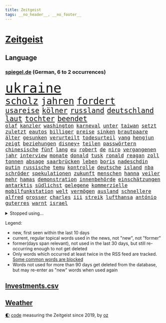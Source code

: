 ```yaml
---
title: Zeitgeist
tags: __no_header__, __no_footer__
---
```


# [Zeitgeist](https://oliz.io/zeitgeist/)

## Language

<h3><a href="https://www.spiegel.de" target="_blank">spiegel.de</a> (German, 6 to 2 occurrences)</h3>
<p style="font-family:monospace">
<span style="font-size:32pt"><a href="news_links.html#ukraine" class="current">ukraine</a></span>
<br>
<span style="font-size:22pt"><a href="news_links.html#scholz" class="current">scholz</a></span>
<span style="font-size:22pt"><a href="news_links.html#jahren" class="current">jahren</a></span>
<span style="font-size:22pt"><a href="news_links.html#fordert" class="current">fordert</a></span>
<br>
<span style="font-size:17pt"><a href="news_links.html#usareise" class="new">usareise</a></span>
<span style="font-size:17pt"><a href="news_links.html#kölner" class="current">kölner</a></span>
<span style="font-size:17pt"><a href="news_links.html#russland" class="current">russland</a></span>
<span style="font-size:17pt"><a href="news_links.html#deutschland" class="current">deutschland</a></span>
<span style="font-size:17pt"><a href="news_links.html#laut" class="current">laut</a></span>
<span style="font-size:17pt"><a href="news_links.html#tochter" class="current">tochter</a></span>
<span style="font-size:17pt"><a href="news_links.html#beendet" class="current">beendet</a></span>
<br>
<span style="font-size:12pt"><a href="news_links.html#olaf" class="current">olaf</a></span>
<span style="font-size:12pt"><a href="news_links.html#kanzler" class="current">kanzler</a></span>
<span style="font-size:12pt"><a href="news_links.html#washington" class="current">washington</a></span>
<span style="font-size:12pt"><a href="news_links.html#karneval" class="current">karneval</a></span>
<span style="font-size:12pt"><a href="news_links.html#unter" class="current">unter</a></span>
<span style="font-size:12pt"><a href="news_links.html#taiwan" class="current">taiwan</a></span>
<span style="font-size:12pt"><a href="news_links.html#setzt" class="current">setzt</a></span>
<span style="font-size:12pt"><a href="news_links.html#zuletzt" class="current">zuletzt</a></span>
<span style="font-size:12pt"><a href="news_links.html#eautos" class="current">eautos</a></span>
<span style="font-size:12pt"><a href="news_links.html#billiger" class="current">billiger</a></span>
<span style="font-size:12pt"><a href="news_links.html#preise" class="current">preise</a></span>
<span style="font-size:12pt"><a href="news_links.html#sinken" class="current">sinken</a></span>
<span style="font-size:12pt"><a href="news_links.html#brautpaare" class="new">brautpaare</a></span>
<span style="font-size:12pt"><a href="news_links.html#älter" class="current">älter</a></span>
<span style="font-size:12pt"><a href="news_links.html#gesunken" class="current">gesunken</a></span>
<span style="font-size:12pt"><a href="news_links.html#verurteilt" class="current">verurteilt</a></span>
<span style="font-size:12pt"><a href="news_links.html#todesurteil" class="current">todesurteil</a></span>
<span style="font-size:12pt"><a href="news_links.html#yang" class="new">yang</a></span>
<span style="font-size:12pt"><a href="news_links.html#hengjun" class="new">hengjun</a></span>
<span style="font-size:12pt"><a href="news_links.html#zeigt" class="current">zeigt</a></span>
<span style="font-size:12pt"><a href="news_links.html#beziehungen" class="current">beziehungen</a></span>
<span style="font-size:12pt"><a href="news_links.html#disney+" class="current">disney+</a></span>
<span style="font-size:12pt"><a href="news_links.html#teilen" class="current">teilen</a></span>
<span style="font-size:12pt"><a href="news_links.html#passwörtern" class="new">passwörtern</a></span>
<span style="font-size:12pt"><a href="news_links.html#chinesische" class="current">chinesische</a></span>
<span style="font-size:12pt"><a href="news_links.html#fünf" class="current">fünf</a></span>
<span style="font-size:12pt"><a href="news_links.html#lang" class="current">lang</a></span>
<span style="font-size:12pt"><a href="news_links.html#eu" class="current">eu</a></span>
<span style="font-size:12pt"><a href="news_links.html#robert" class="current">robert</a></span>
<span style="font-size:12pt"><a href="news_links.html#de" class="current">de</a></span>
<span style="font-size:12pt"><a href="news_links.html#niro" class="current">niro</a></span>
<span style="font-size:12pt"><a href="news_links.html#vergangenen" class="current">vergangenen</a></span>
<span style="font-size:12pt"><a href="news_links.html#jahr" class="current">jahr</a></span>
<span style="font-size:12pt"><a href="news_links.html#interview" class="current">interview</a></span>
<span style="font-size:12pt"><a href="news_links.html#monate" class="current">monate</a></span>
<span style="font-size:12pt"><a href="news_links.html#donald" class="current">donald</a></span>
<span style="font-size:12pt"><a href="news_links.html#tusk" class="current">tusk</a></span>
<span style="font-size:12pt"><a href="news_links.html#ronald" class="new">ronald</a></span>
<span style="font-size:12pt"><a href="news_links.html#reagan" class="new">reagan</a></span>
<span style="font-size:12pt"><a href="news_links.html#zoll" class="current">zoll</a></span>
<span style="font-size:12pt"><a href="news_links.html#tonnen" class="current">tonnen</a></span>
<span style="font-size:12pt"><a href="news_links.html#absage" class="current">absage</a></span>
<span style="font-size:12pt"><a href="news_links.html#saarbrücken" class="current">saarbrücken</a></span>
<span style="font-size:12pt"><a href="news_links.html#leben" class="current">leben</a></span>
<span style="font-size:12pt"><a href="news_links.html#boris" class="current">boris</a></span>
<span style="font-size:12pt"><a href="news_links.html#nadeschdin" class="current">nadeschdin</a></span>
<span style="font-size:12pt"><a href="news_links.html#putin" class="current">putin</a></span>
<span style="font-size:12pt"><a href="news_links.html#russische" class="current">russische</a></span>
<span style="font-size:12pt"><a href="news_links.html#temu" class="current">temu</a></span>
<span style="font-size:12pt"><a href="news_links.html#kontrolle" class="current">kontrolle</a></span>
<span style="font-size:12pt"><a href="news_links.html#deutsche" class="current">deutsche</a></span>
<span style="font-size:12pt"><a href="news_links.html#island" class="current">island</a></span>
<span style="font-size:12pt"><a href="news_links.html#nba" class="current">nba</a></span>
<span style="font-size:12pt"><a href="news_links.html#schröder" class="current">schröder</a></span>
<span style="font-size:12pt"><a href="news_links.html#spekulationen" class="current">spekulationen</a></span>
<span style="font-size:12pt"><a href="news_links.html#zukunft" class="current">zukunft</a></span>
<span style="font-size:12pt"><a href="news_links.html#menschen" class="current">menschen</a></span>
<span style="font-size:12pt"><a href="news_links.html#hanna" class="new">hanna</a></span>
<span style="font-size:12pt"><a href="news_links.html#veiler" class="new">veiler</a></span>
<span style="font-size:12pt"><a href="news_links.html#mehr" class="current">mehr</a></span>
<span style="font-size:12pt"><a href="news_links.html#hamas" class="current">hamas</a></span>
<span style="font-size:12pt"><a href="news_links.html#demonstration" class="current">demonstration</a></span>
<span style="font-size:12pt"><a href="news_links.html#innenbehörde" class="new">innenbehörde</a></span>
<span style="font-size:12pt"><a href="news_links.html#einschätzungen" class="current">einschätzungen</a></span>
<span style="font-size:12pt"><a href="news_links.html#antarktis" class="current">antarktis</a></span>
<span style="font-size:12pt"><a href="news_links.html#südlichst" class="new">südlichst</a></span>
<span style="font-size:12pt"><a href="news_links.html#gelegene" class="new">gelegene</a></span>
<span style="font-size:12pt"><a href="news_links.html#kommerzielle" class="current">kommerzielle</a></span>
<span style="font-size:12pt"><a href="news_links.html#mobilfunkstation" class="new">mobilfunkstation</a></span>
<span style="font-size:12pt"><a href="news_links.html#welt" class="current">welt</a></span>
<span style="font-size:12pt"><a href="news_links.html#vermögen" class="current">vermögen</a></span>
<span style="font-size:12pt"><a href="news_links.html#ausland" class="current">ausland</a></span>
<span style="font-size:12pt"><a href="news_links.html#schnellere" class="current">schnellere</a></span>
<span style="font-size:12pt"><a href="news_links.html#alfred" class="current">alfred</a></span>
<span style="font-size:12pt"><a href="news_links.html#grosser" class="new">grosser</a></span>
<span style="font-size:12pt"><a href="news_links.html#charles" class="current">charles</a></span>
<span style="font-size:12pt"><a href="news_links.html#iii" class="current">iii</a></span>
<span style="font-size:12pt"><a href="news_links.html#streik" class="current">streik</a></span>
<span style="font-size:12pt"><a href="news_links.html#lufthansa" class="current">lufthansa</a></span>
<span style="font-size:12pt"><a href="news_links.html#antónio" class="current">antónio</a></span>
<span style="font-size:12pt"><a href="news_links.html#guterres" class="current">guterres</a></span>
<span style="font-size:12pt"><a href="news_links.html#warnt" class="current">warnt</a></span>
<span style="font-size:12pt"><a href="news_links.html#israel" class="current">israel</a></span>
</p>
<details>
<summary>Stopped using...</summary>
<p class="former" style="font-size:12pt">
ausgezeichnet(1204) erscheinen(1203) ruf(1203) steigenden(1203) terroristen(1203) zeugen(1203) eingereicht(1202) hollywood(1202) übergriffe(1202) überzeugt(1202) erfasst(1201) senat(1201) beobachten(1200) energien(1200) literatur(1200) myanmar(1200) planen(1200) sekunden(1200) bielefeld(1199) bücher(1199) griechenland(1199) illegalen(1199) infektionen(1199) krankenhäusern(1199) monatelang(1199) märchen(1199) posten(1199) vorher(1199) vorsitzenden(1199) warnung(1199) bestellt(1198) militärs(1198) mordes(1198) amerikaner(1197) diktator(1197) hinterlassen(1197) künftigen(1197) passen(1197) riss(1197) verheerenden(1197) anteil(1196) coronakrise(1196) schoss(1196) stets(1196) träumen(1196) vermeiden(1196) geboren(1195) illegale(1195) ließen(1195) quartal(1195) verraten(1195) versprochen(1195) amsterdam(1194) beispielen(1194) belarussische(1194) botschaften(1194) kolumnist(1194) kraftvoll(1194) neuem(1194) themen(1194) trainiert(1194) zuversicht(1194) afrika(1193) sicherte(1193) dementiert(1192) litauen(1192) verlierer(1192) geriet(1191) hotel(1191) positive(1191) siegte(1191) still(1191) anhänger(1190) körperverletzung(1190) schuss(1190) sexueller(1190) wirtschaftsministerium(1190) zivilisten(1190) design(1189) entsetzen(1189) gebrochen(1189) homeoffice(1189) begann(1188) informationen(1188) kostet(1188) 31(1187) afghanistan(1187) erwarten(1187) historische(1187) langen(1187) hotels(1186) kindes(1186) bürgermeisterin(1185) lücke(1184) verbessert(1184) kontakte(1183) pflanzen(1183) satz(1183) tür(1183) fortgesetzt(1182) jüngere(1182) mangel(1182) todesopfer(1182) überholt(1182) überleben(1182) küstenwache(1180) münster(1179) regelung(1179) zerstören(1178) affäre(1177) dran(1177) erschießt(1177) kräfte(1173) prognose(1172) wandel(1172) beweise(1171) kokain(1171) gefühl(1169) training(1168) erstochen(1167) karten(1167) sportler(1162) liberalen(1155) afrikas(1154) foto(1154) sachen(1120) berichtete(1105) niederländer(1092) belästigung(1071) notstand(1055) politikern(1030) waldbrände(969) videoaufnahmen(957) ausbildung(956) flohen(955) serbien(953) schwäche(951) tour(925) inszenieren(904) landsleute(903) gesund(899) 120(894) stehlen(879) gewohnt(876) börsen(872) angestellten(871) gemeinschaft(870) schlafen(866) world(865) preiserhöhungen(863) getöteten(857) fdppolitiker(835) strackzimmermann(824) luftwaffe(809) hals(808) bekannteste(800) auge(794) gesteckt(787) kompromiss(779) finnland(778) sank(772) brennt(765) einzig(764) marieagnes(761) wolf(749) geschah(748) verpflichtung(746) hinzu(744) spektakel(741) explosionen(732) bonn(729) emotionalen(719) dortmunder(716) lohnen(716) gastbeitrag(711) gestärkt(694) fluss(691) verliehen(678) empfang(676) kriegsverbrechen(672) finnische(671) eingetroffen(670) messerattacke(663) günstige(661) beben(658) fox(657) schönen(644) heiß(635) vermisster(632) verhängnis(623) harter(618) erfurt(616) exuspräsident(613) zunahme(610) 8(606) anwältin(598) youtube(590) jugendlicher(589) zulassung(581) lena(580) schließlich(578) verstoßen(566) 16jähriger(565) entfernen(564) erlegen(563) berlinneukölln(562) extra(562) islamisten(557) legal(551) freispruch(545) chinesen(544) innenstadt(544) geheime(538) führten(531) entkommen(524) flüssen(524) raten(523) wunderbar(518) amerikanischer(515) gott(515) sicherer(515) ukrainerusslandnews(515) menschheit(514) farben(509) bussen(504) verstöße(504) gerechtfertigt(503) ereignet(496) branchen(486) schwächt(479) zimmer(479) eingeschaltet(478) dokumentieren(477) tunesien(476) besatzung(471) belege(464) knappe(463) kopftuch(463) schmeckt(461) schauplatz(458) taucher(451) general(447) prangert(444) überzeugte(443) digital(441) aussichten(436) spielzeug(436) pistole(430) reichlich(427) amtsgericht(420) gedroht(415) colorado(412) ubahn(408) wein(408) internationalem(406) gelegenheit(404) mexikanischen(403) kandidieren(401) opfers(401) abhilfe(398) sprint(398) fachkräften(396) tourismus(394) überstanden(393) freunden(391) überschritten(391) 28jähriger(388) nizza(386) venedig(383) kongo(382) erfolgreiche(380) ausstand(379) umstrittener(378) passanten(376) reihen(376) interessante(375) springen(374) flasche(371) minderjährige(370) junta(365) wasserstoff(365) übungen(364) rivale(363) gemessen(362) attackierte(360) nordamerika(360) befasst(359) unbekannt(357) fahrbahn(356) steigert(355) weimar(353) gravierende(351) dom(349) günstigen(349) handwerker(349) schweres(345) generäle(343) unruhe(342) anderswo(340) 46(339) karin(336) tauschen(335) 130(332) coup(332) geschnappt(331) umstellung(331) außergewöhnlich(328) kommentare(326) rio(324) warnte(324) verstoß(320) slowenien(318) laune(315) norditalien(315) verkäufer(315) kindergrundsicherung(313) betreiben(311) fließen(310) solidarisch(309) leuchten(307) wach(306) erwarteten(304) schauspielers(304) bier(303) kippen(302) ebrahim(301) kleinkind(301) mordkommission(301) wanderer(301) angelegenheit(300) geschwächt(300) kommandeur(300) flop(299) bundesligist(298) elbe(297) radsport(297) ticket(297) brachten(293) geflüchtet(293) pool(293) überflutungen(293) wrack(292) gefangen(291) hakenkreuze(290) höhenflug(290) prosieben(284) veröffentlichte(282) drohte(281) konrad(281) feierlichkeiten(276) breit(274) klares(274) kuss(274) keinerlei(273) sichere(273) erwartete(272) heimatstadt(271) prämien(271) intensivstation(270) maus(270) trümmerfeld(270) kfw(269) urlauber(268) unterschiedlichen(267) versuchter(267) eingeschlagen(266) gerichtlich(266) 13jähriger(261) trikot(261) christopher(260) optimismus(260) überfahren(260) buchen(259) höchststand(259) kretschmer(258) spektakulär(258) explodiert(255) beteiligte(254) evakuierungen(254) filmbranche(253) mühe(253) nötigen(251) kredite(250) traurige(250) fossile(247) beschleunigen(246) raisi(245) gewürdigt(244) mohammed(244) bitter(243) schiffen(243) zwischendurch(241) übergang(241) drohnenangriffe(240) überflutete(237) staats(236) bestritten(235) agieren(234) einwanderung(234) ämtern(233) achtjährige(232) einziehen(230) blockierte(229) obdachlose(228) qualifiziert(227) scott(227) website(227) spielerin(226) cool(225) saudische(225) brasiliens(224) hitzewellen(224) gesamtführung(223) leichte(222) primož(222) roglič(222) elend(221) kürzungen(221) oldenburg(221) passende(221) frühestens(218) älterer(217) reiner(215) jeweils(213) überprüft(212) abwenden(210) anschluss(210) lagern(210) gespült(209) lebend(209) obersten(209) philosoph(209) schweigt(209) präsidentenwahl(207) schadens(207) 30jähriger(206) verlief(206) polizeigewahrsam(205) auswahl(202) kuriosen(202) csuchef(199) bösen(198) speziellen(198) warnungen(198) ärmelkanal(198) entsprechend(197) geeignet(197) gutem(197) dunkelsten(196) zäsur(195) selbstoptimierung(194) urwald(194) mutmaßliches(193) verkaufte(190) beigesetzt(188) ansprache(186) wandern(186) charmeoffensive(185) verdankt(185) bodensee(184) üppige(184) leitartikel(183) zweitgrößten(183) geklettert(182) exkanzlerin(180) showdown(180) adenauer(178) tagessieg(178) belästigungen(177) erlebten(176) kugel(176) wegovy(176) behrens(175) skurriler(175) führungswechsel(173) geflohen(173) halter(173) vollen(173) oberstes(172) nächster(171) mächtigsten(170) stritten(170) butter(169) psyche(169) überweisen(169) instagrampost(168) podium(168) argentinier(167) belohnt(167) pyrotechnik(166) gefährliches(163) gezündet(163) liebeskummer(163) metern(163) horizont(162) erschweren(161) exfrau(160) debütant(159) vorhersagen(159) widersprüchliche(159) genossen(158) eurozone(157) entwicklungshilfe(156) militärjunta(156) zement(156) lotterie(155) repression(155) überstunden(155) geschätzt(154) mysteriösen(154) opernhaus(154) thesen(154) fahrschein(153) patientinnen(153) gestiegenen(152) lotto(152) überqueren(152) fußballerin(151) matsch(151) abschießen(150) gallant(150) rassismusvorwürfe(150) ruder(150) antonio(149) freilassen(149) grausame(149) nordisk(149) novo(149) rutschte(149) unterhält(149) hausarrest(148) säugling(148) passau(147) raumfahrer(147) wgzimmer(147) exklusiven(146) redakteurinnen(146) bbc(144) bedeutende(144) beispiellosen(144) stieß(143) gewinner(142) vorstände(142) 1989(141) allgäuer(141) spezialeinheit(141) tvsender(141) bürgerinnen(139) gamer(138) erwachsenen(137) publikums(137) erreichten(136) erweitern(136) sicherungsverwahrung(136) sigmar(136) zypern(135) generalbundesanwalt(134) neubauten(134) arbeitszeiterfassung(133) rki(133) rufe(131) toptalent(131) attentäter(130) filmpreis(130) maps(130) uswahl(130) weltmeistertitel(130) besserung(129) darstellen(129) schwester(129) atomkraftwerke(128) gleicht(127) traurigen(127) beschwert(126) bundesfinanzminister(126) explodierte(126) nötige(126) a7(125) bunt(125) kernkraftwerke(125) inhaftierter(124) gestaltet(123) autounfall(122) rsv(122) verspätet(122) überraschungen(122) königspaar(121) rage(121) spielfilm(121) wagnerbrüder(120) glasfaser(119) polizeiwache(119) verspielte(119) überrumpelt(119) kehrtwende(118) klischee(118) absolvierte(117) serbiens(117) jubiläum(116) sanitäter(115) weltweites(115) entertainment(114) verdrängt(114) perfides(113) tieferen(112) völkerrecht(112) aufgebrochen(111) dankbar(111) denver(111) eingerichtet(111) musical(111) roll(111) bahnsteig(110) halfen(108) uskongress(108) älterwerden(108) 54jähriger(107) flüchtlingsunterkunft(107) journal(107) spurlos(107) verleihen(107) whisky(107) sonnen(106) salman(105) seeblockade(105) asylverfahren(104) begehrt(104) bevorstehen(104) ewig(104) naomi(104) frauenquote(103) gezielte(103) handynetz(103) kanadier(103) taucht(102) aspekte(101) hilfsgüter(101) südchinesischen(101) tunesischen(100) enormen(99) euasylreform(99) hackerangriff(99) insektensterben(99) lenkt(99) milwaukee(99) bangladesch(98) kongress(98) 41jährige(97) fähigkeiten(97) gerast(97) gerechnet(97) größerem(97) knappen(97) prognosen(97) 235(96) 24jähriger(96) belgrad(96) kochinstitut(96) haftbefehle(95) attentat(94) befanden(94) galatasaray(94) genötigt(94) klassischen(94) betonte(92) jüngster(92) abstinenz(91) arzttermine(91) bettwanzen(91) stimmte(91) augenmerk(90) bauten(90) bombenangriff(90) champagner(90) chrupalla(90) gerätselt(90) gesteuert(90) komponente(90) kraus(90) rechtsdrall(90) sicherheitskabinett(90) tino(90) überspringt(90) anspannung(89) blamierte(89) borahansgrohe(89) girosieger(89) hamasanführer(89) ideal(89) kriegen(89) schwerpunkte(89) verhaltensweisen(89) abnehmspritzen(88) beruhigen(88) erdstößen(88) erkenntnis(88) ernähren(88) inselkette(88) kommissarin(88) landesweit(88) langläufer(88) ozempic(88) rock(88) sodass(88) totale(88) verhaftungen(88) verreisen(88) antiisraelische(87) pragmatismus(87) spielberg(87) weiterem(87) zoom(87) überfielen(87) umfang(86) 1100(85) freizulassen(85) pegel(85) rechtfertigung(85) solidarisierte(85) tüte(85) afghanischen(84) aufflammen(84) demokratiefeinde(84) gauck(84) gezählt(84) reisebranche(84) tatortteam(84) thronfolger(84) 45000(83) datenbrille(83) freilässt(83) mixedrealitybrille(83) produzenten(83) reisegruppen(83) sandro(83) sky(83) kriegsschäden(82) sofia(82) somit(82) beteuert(81) gründeten(81) hamaskommandeur(81) maren(81) oberhof(81) pegelstände(81) sommerspiele(81) verlusten(81) bedrohlich(80) erlangen(80) hindern(80) overtourism(80) via(80) zärtlichkeit(80) zölle(80) bosse(79) brandt(79) strommarkt(79) awdijiwka(78) führer(78) kilo(78) nachbar(78) solidarisieren(78) steuerte(78) verschleppung(78) aufmachen(77) aufrüstung(77) beirut(77) bereiten(77) deich(77) einwände(77) endura(77) tödliches(77) vaude(77) enthält(76) herbe(76) israelgazanews(76) millimeter(76) mitgestalten(76) mütze(76) vegan(76) funken(75) grünenabgeordnete(75) inspiration(75) molotowcocktails(75) raab(75) state(75) terroralarm(75) ältesten(75) ausführlich(74) bridge(74) bundeskanzlers(74) freundes(74) greifswald(74) konditionen(74) rushdie(74) staatshilfe(74) fußballspieler(73) tunnelsystem(73) abhanden(72) attraktiver(72) ausrufen(72) nikola(72) oberstdorf(72) qualitäten(72) strategien(71) versorgen(71) auftraggeber(70) basketballfans(70) hilfslieferungen(70) kriselnde(70) lucas(70) mitverantwortung(70) türkischer(70) auflöst(69) briefträger(69) europäischer(69) kritischer(68) sonderregel(68) usamerikanischen(68) drittstaaten(67) kindliche(67) abnehmspritze(66) aufzeichnungen(66) feuerwerk(66) kulturminister(66) meinungen(66) vorräte(66) zahlreicher(66) lothar(65) barbara(64) durchbricht(64) facht(64) mccann(64) oppositionspartei(64) polizeipräsidentin(64) prangen(64) rekordverdächtiges(64) siegtor(64) slowik(64) 2002(63) 29jähriger(63) amateurvideos(63) bombardements(63) gestein(63) myanmars(63) vollständige(63) vorüber(63) darstellerin(62) friedlich(62) gebäudes(62) kampfdrohnen(62) ranger(62) sprintrennen(62) websites(62) dastehen(61) murks(61) siedlern(61) skifahren(61) ukrainehilfe(61) ukrainern(61) umgestaltet(61) wecken(61) ballon(60) mühsam(60) 19jährige(59) 240(59) bewacht(59) ngo(59) spionagesatelliten(59) stünde(59) 218(58) nuklearwaffen(58) stuhl(58) uspräsidentenwahl(58) dürr(57) freundliche(57) jubelten(57) verlagern(57) vlhová(57) wobei(57) banner(56) brachialen(56) gripgrab(56) poc(56) antibiotika(55) doppelte(55) edler(55) eingestürzten(55) stromer(55) verschicken(55) weihnachtsfrieden(55) allermeisten(54) benedikt(54) gil(54) golden(54) jahreswechsel(54) kassenpatienten(54) prämie(54) sicherheitsbeamter(54) verdachtsfall(54) akteuren(53) grau(53) lebensstil(53) weihnachtsfeiertage(53) beträgt(52) boomende(52) definition(52) geiseldeal(52) kampfeinsatz(52) reanimation(52) tatorten(52) überlastung(52) erschütterungen(51) extras(51) girl(51) helsinki(51) janeiro(51) taurusfrage(51) vorlagen(51) eier(50) empire(50) filmt(50) gegenstände(50) konfetti(50) muhammad(50) tiktokphänomen(50) weitverbreiteten(50) durchgang(49) düsterer(49) einsame(49) gratis(49) stichwaffe(49) xvi(49) emilia(48) java(48) jesus(48) schiffswrack(48) traditionelle(48) vermehren(48) albanischen(47) beugen(47) elektroautobauer(47) energieinfrastruktur(47) geheimnisse(47) gekaperten(47) genozid(47) hamaszentrale(47) indiana(47) nehme(47) abgekommen(46) basketballspiel(46) flugzeugunglück(46) frachters(46) insolventen(46) klimaproteste(46) steigender(46) vorgeht(46) 84(45) bundestags(45) großzügig(45) oscarpreisträgerin(45) routen(45) eingelöst(44) giffey(44) kopfschmerzen(44) polnischer(44) skispringen(44) usostküste(44) übelkeit(44) clarke(43) kapitän(43) ladens(43) nachkriegsordnung(43) ordnen(43) podest(43) sagenhafte(43) staatsgeld(43) bestraft(42) dubai(42) freundlich(42) küstenstreifen(42) profiteur(42) testsieger(42) ultimatum(42) weltcupsieg(42) biathlon(41) foren(41) gottschalks(41) kalabrien(41) knallt(41) magnetschwebebahnen(41) paula(41) polarkreis(41) radikalisiert(41) 42jährige(40) denkwürdigsten(40) kreuzfahrt(40) vinylplatten(40) bewiesen(39) cdufraktion(39) eingeschlossenen(39) erschoss(39) fortpflanzung(39) investition(39) jahrhundertfigur(39) konsumiert(39) königsblauen(39) milder(39) zurückgekehrt(39) autoritäre(38) bekenntnis(38) beruhigungsmittel(38) bewohnern(38) fußballfan(38) gucci(38) pizza(38) spannendes(38) vorständen(38) braisazbouchet(37) fehltage(37) justine(37) prostitution(37) verließ(37) wenigsten(37) arztpraxen(36) batteriefabrik(36) flüchtlingstrecks(36) langlauf(36) langwierige(36) passagen(36) passagiermaschine(36) pisregierung(36) rückschläge(36) starkem(36) straftäter(36) stralsund(36) umsatzplus(36) klimapolitisch(35) rückläufig(35) touchscreens(35) unerträglich(35) weihnachtsgeschenke(35) werbecookies(35) wird's(35) 68(34) lautsprecher(34) nervige(34) seltenheit(34) unbesetzt(34) urteile(34) welch(34) wundert(34) 25jähriger(33) regierender(33) shirin(33) zeitalter(33) abschlüsse(32) blutiger(32) gefrierpunkt(32) genauen(32) herzschmerz(32) mitsamt(32) raymond(32) bushaltestelle(31) erfuhr(31) suchtforscher(31) unwahrscheinlich(31) willy(31) bahntunnel(30) beklaut(30) bürgergelds(30) effektive(30) hannah(30) hintergründen(30) investment(30) ladesäule(30) marburg(30) schusswunden(30) verzicht(30) anarchie(29) bootsmigranten(29) cookies(29) teppich(29) wiedergefunden(29) zerfällt(29) beeindruckte(28) friedhöfen(28) globes(28) klublegende(28) landshut(28) schatz(28) skispringer(28) unterziehen(28) vierschanzentournee(28) zeitdruck(28) clark(27) eingezogener(27) flirren(27) vorkommt(27) 63jähriger(26) bestie(26) betrachtung(26) erhöhter(26) getränk(26) lego(26) lesern(26) hauptinsel(25) permanent(25) thorsten(25) antritt(24) böllerverbot(24) dinner(24) grundgesetzänderung(24) rettungsversuche(24) schicksalsjahr(24) bauernverband(23) kommandozentrale(23) kuchenskandal(23) silvesterfeuerwerk(23) zusteht(23) zögert(23) blank(22) doll(22) dreikönigstreffen(22) faustschlag(22) ketamin(22) machtwechsel(22) schmuckstück(22) spielende(22) wesentliche(22) aufforstung(21) bauernvertreter(21) highlights(21) influenza(21) kyivstar(21) ködert(21) massenkarambolage(21) topform(21) zufälle(21) überragende(21) dartswm(20) drach(20) erledigt(20) füllen(20) ginge(20) reemtsmaentführer(20) werten(20) jacksonville(19) jaguars(19) randalierer(19) tierische(19) anwendung(18) deif(18) geleitet(18) gleichgeschlechtlicher(18) halt(18) regnet(18) schaffe(18) segnung(18) senats(18) autobahnauffahrten(17) finnlands(17) getötetem(17) homosexueller(17) mögen(17) piraten(17) raubüberfällen(17) segnungen(17) superfoods(17) aufstellung(16) containerschiff(16) diskriminiert(16) kameramann(16) anschlagspläne(15) bedrängt(15) berufsalltag(15) erfinderin(15) paulis(15) sandsäcke(15) sporadisch(15) taser(15) ausläuft(14) elijah(14) gewehrt(14) hauptziel(14) jahrespressekonferenz(14) körperlich(14) mcclain(14) skilangläuferin(14) spiegelleserinnen(14) tagelangem(14) bengvir(13) nahles(13) ogc(13) plottwists(13) provinzen(13) ruhestätte(13) sandsäcken(13) schwächung(13) tierhalter(13) 1997(12) demenzdorf(12) festtagen(12) terrorwarnung(12) touren(12) dauerregen(11) entführungen(11) gruber(11) hochwasserlage(11) passte(11)
</p>
</details>
<p>Legend:
<ul>
<li><span class="new">new</span>, first seen within the last 10 days</li>
<li><span class="current">current</span>, regular topical words used in the news, not "new", not "former"</li>
<li><span class="former">former(days span relevant)</span>, not used in the last 30 days, but still re-occurring enough to not get deleted</li>
<li>Only words which occurred at least twice in the RSS feed are tracked. <a href="language/filters.py">Some common words are blocked</a></li>
<li>Words not used for more than 90 days get deleted from the database, but may re-enter as "new" words when used again</li>
</ul>
</p>

## [Investments](investments.html)[.csv](investments.csv)

## [Weather](weather.html)

<footer>
<a href="javascript:toggleTheme()" class="nav">🌓</a>
<a href="https://github.com/ooz/zeitgeist">code</a> measuring the Zeitgeist since 2019, by <a href="https://oliz.io">oz</a>
</footer>
